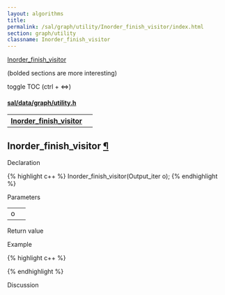 ```yaml
---
layout: algorithms
title: 
permalink: /sal/graph/utility/Inorder_finish_visitor/index.html
section: graph/utility
classname: Inorder_finish_visitor
---
```


<div class="toc">
	<a class="toc-link toch2" href="#Inorder_finish_visitor">Inorder_finish_visitor</a>
<p class="toc-caption">(bolded sections are more interesting)</p>
<p class="toc-toggle">toggle TOC (ctrl + &#8660;)</p>
</div><div class="block">
<h4><a href="https://github.com/LemonPi/data/blob/master/graph/utility.h">sal/data/graph/utility.h</a>
</h4><table class="pretty">
<tr><th><a class="doc-list-name" href="#Inorder_finish_visitor">Inorder_finish_visitor</a></th><th></th></tr>
</table></div>



<h2 class="anchor doc-header">Inorder_finish_visitor <a class="anchor-link" href="#Inorder_finish_visitor" name="Inorder_finish_visitor" title="permalink to section">&para;</a></h2>
<div class="block">

<p class="doc-section">Declaration</p>
{% highlight c++ %}
Inorder_finish_visitor(Output_iter o);
{% endhighlight %}


<p class="doc-section">Parameters</p>
<table class="pretty">
<tr><td>o</td><td></td></tr>
</table>
<p class="doc-section">Return value</p>

<p class="doc-section">Example</p>
{% highlight c++ %}

{% endhighlight %}

<p class="doc-section">Discussion</p>
<div>
<p>
	
</p>
</div></div>





